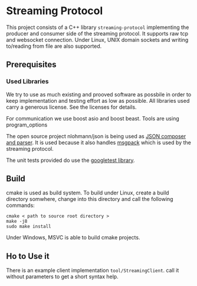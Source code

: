 # Streaming Protocol

This project consists of a C++ library `streaming-protocol` implementing the producer and consumer side of the streaming protocol.
It supports raw tcp and websocket connection. Under Linux, UNIX domain sockets and writing to/reading from file are also supported.


## Prerequisites

### Used Libraries
We try to use as much existing and prooved software as possbile in order to keep implementation and testing effort as low as possible.
All libraries used carry a generous license. See the licenses for details.

For communication we use boost asio and boost beast. Tools are using program_options

The open source project nlohmann/json is being used as [JSON composer and parser](https://github.com/nlohmann/json ""). 
It is used because it also handles [msgpack](https://msgpack.org/index.html) which is used by the streaming protocol. 

The unit tests provided do use the [googletest library](https://github.com/google/googletest).


## Build

cmake is used as build system. To build under Linux, create a build directory somwhere, change into this directory and call the following commands:

```
cmake < path to source root directory >
make -j8
sudo make install
```

Under Windows, MSVC is able to build cmake projects.

## Ho to Use it

There is an example client implementation `tool/StreamingClient`. call it without parameters to get a short syntax help.

